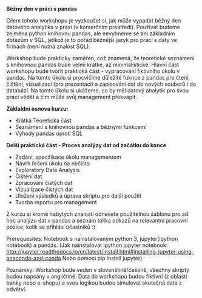 **Běžný den v práci s pandas**

Cílem tohoto workshopu je vyzkoušet si, jak může vypadat běžný den datového analytika v praxi (v komerčním prostředí). Používat budeme zejména python knihovnu pandas, ale nevyhneme se ani základním dotazům v SQL, jelikož je to pořád běžnější jazyk pro práci s daty ve firmách (není nutná znalost SQL).

Workshop bude prakticky zaměřen, což znamená, že teoretické seznámení s knihovnou pandas bude velmi krátké, až minimalistické.
Hlavní část workshopu bude tvořit praktická část - vypracování fiktivního úkolu v pandas. Na tomto úkolu si procvičíme důležité fuknce z pandas pro čtení, čištění, vizualizaci (pro prezentaci) a zapisování dat do nových souborů i do databází.
Na tomto úkolu si ukážeme, co by měl datový analytik pro svou práci vědět a čím může svůj management překvapit.

**Záklaldní osnova kurzu:**
<ul>
<li>Krátká Teoretická část</li>
<li>Seznámení s knihovnou pandas a běžnými funkcemi</li>
<li>Výhody pandas oproti SQL</li>
</ul>

**Delší praktická část - Proces analýzy dat od začátku do konce**
<ul>
  <li>Zadání, specifikace úkolu managementem 
  <li>Návrh řešení úkolu na nečisto
  <li>Exploratory Data Analysis
  <li>Čištění dat
  <li>Zpracování čistých dat
  <li>Vizualizace čistých dat
  <li>Uložení výsledků a úprava skriptu pro další použití
  <li>Tvorba reportu pro management
</ul>

Z kurzu si kromě nabytých znalostí odnesete použitelnou šablonu pro ad hoc analýzu dat v pandas a seznam tolika odkazů na relevantní pracovní pozice, kolik se přihlásí účastníků :)

Prerequesites: Notebook s nainstalovaným python 3, jupyter(ipython notebook) a pandas.
(Jak nainstalovat ipython jupyter notebook: http://jupyter.readthedocs.io/en/latest/install.html#installing-jupyter-using-anaconda-and-conda
Nebo pomoci pip install jupyter)

Poznámky:
Workshop bude veden v slovenštině/češtině, všechny skripty budou napsány v angličtině.
Data do workshopu budou fiktivní (z oblasti banky nebo e-shopu) a svou logikou budou simulovat skutečná data z odvětví.
